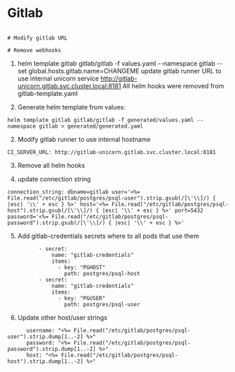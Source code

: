 # Gitlab

```

# Modify gitlab URL

# Remove webhooks
```

1. helm template gitlab gitlab/gitlab -f values.yaml --namespace gitlab --set global.hosts.gitlab.name=CHANGEME
update gitlab runner URL to use internal unicorn service http://gitlab-unicorn.gitlab.svc.cluster.local:8181
All helm hooks were removed from gitlab-template.yaml


1. Generate helm template from values:

```
helm template gitlab gitlab/gitlab -f generated/values.yaml --namespace gitlab > generated/generated.yaml
```

2. Modify gitlab runner to use internal hostname

```
CI_SERVER_URL: http://gitlab-unicorn.gitlab.svc.cluster.local:8181
```

3. Remove all helm hooks

4. update connection string

```
connection_string: dbname=gitlab user='<%= File.read("/etc/gitlab/postgres/psql-user").strip.gsub(/[\'\\]/) { |esc| '\\' + esc } %>' host='<%= File.read("/etc/gitlab/postgres/psql-host").strip.gsub(/[\'\\]/) { |esc| '\\' + esc } %>' port=5432 password='<%= File.read("/etc/gitlab/postgres/psql-password").strip.gsub(/[\'\\]/) { |esc| '\\' + esc } %>'
```

5. Add gitlab-credentials secrets where to all pods that use them

```
          - secret:
              name: "gitlab-credentials"
              items:
                - key: "PGHOST"
                  path: postgres/psql-host
          - secret:
              name: "gitlab-credentials"
              items:
                - key: "PGUSER"
                  path: postgres/psql-user
```

6. Update other host/user strings

```
      username: "<%= File.read("/etc/gitlab/postgres/psql-user").strip.dump[1..-2] %>"
      password: "<%= File.read("/etc/gitlab/postgres/psql-password").strip.dump[1..-2] %>"
      host: "<%= File.read("/etc/gitlab/postgres/psql-host").strip.dump[1..-2] %>"
```
